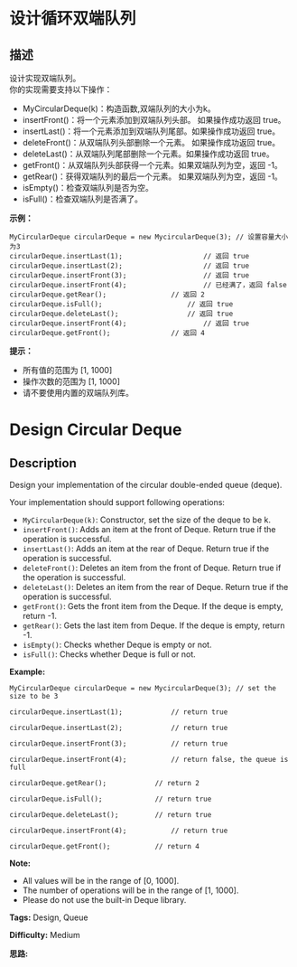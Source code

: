 # 设计循环双端队列

## 描述

设计实现双端队列。  
你的实现需要支持以下操作：

  * MyCircularDeque(k)：构造函数,双端队列的大小为k。
  * insertFront()：将一个元素添加到双端队列头部。 如果操作成功返回 true。
  * insertLast()：将一个元素添加到双端队列尾部。如果操作成功返回 true。
  * deleteFront()：从双端队列头部删除一个元素。 如果操作成功返回 true。
  * deleteLast()：从双端队列尾部删除一个元素。如果操作成功返回 true。
  * getFront()：从双端队列头部获得一个元素。如果双端队列为空，返回 -1。
  * getRear()：获得双端队列的最后一个元素。 如果双端队列为空，返回 -1。
  * isEmpty()：检查双端队列是否为空。
  * isFull()：检查双端队列是否满了。

**示例：**

    
    
    MyCircularDeque circularDeque = new MycircularDeque(3); // 设置容量大小为3
    circularDeque.insertLast(1);			        // 返回 true
    circularDeque.insertLast(2);			        // 返回 true
    circularDeque.insertFront(3);			        // 返回 true
    circularDeque.insertFront(4);			        // 已经满了，返回 false
    circularDeque.getRear();  				// 返回 2
    circularDeque.isFull();				        // 返回 true
    circularDeque.deleteLast();			        // 返回 true
    circularDeque.insertFront(4);			        // 返回 true
    circularDeque.getFront();				// 返回 4
     



**提示：**

  * 所有值的范围为 [1, 1000]
  * 操作次数的范围为 [1, 1000]
  * 请不要使用内置的双端队列库。



# Design Circular Deque

## Description



Design your implementation of the circular double-ended queue (deque).

Your implementation should support following operations:

  * `MyCircularDeque(k)`: Constructor, set the size of the deque to be k.
  * `insertFront()`: Adds an item at the front of Deque. Return true if the operation is successful.
  * `insertLast()`: Adds an item at the rear of Deque. Return true if the operation is successful.
  * `deleteFront()`: Deletes an item from the front of Deque. Return true if the operation is successful.
  * `deleteLast()`: Deletes an item from the rear of Deque. Return true if the operation is successful.
  * `getFront()`: Gets the front item from the Deque. If the deque is empty, return -1.
  * `getRear()`: Gets the last item from Deque. If the deque is empty, return -1.
  * `isEmpty()`: Checks whether Deque is empty or not. 
  * `isFull()`: Checks whether Deque is full or not.



**Example:**

    
    
    MyCircularDeque circularDeque = new MycircularDeque(3); // set the size to be 3
    circularDeque.insertLast(1);			// return true
    circularDeque.insertLast(2);			// return true
    circularDeque.insertFront(3);			// return true
    circularDeque.insertFront(4);			// return false, the queue is full
    circularDeque.getRear();  			// return 2
    circularDeque.isFull();				// return true
    circularDeque.deleteLast();			// return true
    circularDeque.insertFront(4);			// return true
    circularDeque.getFront();			// return 4
    



**Note:**

  * All values will be in the range of [0, 1000].
  * The number of operations will be in the range of [1, 1000].
  * Please do not use the built-in Deque library.


**Tags:** Design, Queue

**Difficulty:** Medium

**思路:**

